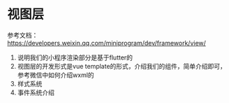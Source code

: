 # 视图层

参考文档：https://developers.weixin.qq.com/miniprogram/dev/framework/view/

1. 说明我们的小程序渲染部分是基于flutter的
2. 视图层的开发形式是vue template的形式，介绍我们的组件，简单介绍即可，参考微信中如何介绍wxml的
3. 样式系统
4. 事件系统介绍

